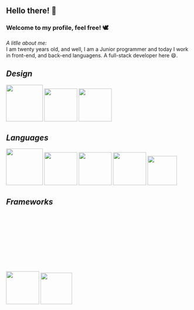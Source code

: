 ## Hello there! 👋
### Welcome to my profile, feel free! 🕊
*A litlle about me:*<br>
I am twenty years old, and well, I am a Junior programmer and today I work in front-end, and back-end languagens. A full-stack developer here 😄.

## *Design*
<span>
<img height="100"  src="https://cdn.jsdelivr.net/gh/devicons/devicon/icons/gimp/gimp-plain.svg"/>
<img height="90"  src="https://cdn.jsdelivr.net/gh/devicons/devicon/icons/canva/canva-original.svg"/>
<img height="90"  src="https://cdn.jsdelivr.net/gh/devicons/devicon/icons/photoshop/photoshop-plain.svg"/>
</span>

## *Languages*
<span>
<img height="100" src="https://cdn.jsdelivr.net/gh/devicons/devicon/icons/php/php-plain.svg"/>
<img height="90"  src="https://cdn.jsdelivr.net/gh/devicons/devicon/icons/mysql/mysql-original.svg"/>
<img height="90"  src="https://cdn.jsdelivr.net/gh/devicons/devicon/icons/html5/html5-original.svg"/>
<img height="90"  src="https://cdn.jsdelivr.net/gh/devicons/devicon/icons/css3/css3-original.svg"/>
<img height="80"  src="https://cdn.jsdelivr.net/gh/devicons/devicon/icons/javascript/javascript-plain.svg"/>
</span>

## *Frameworks*
<span>
<img height="90"  src="https://cdn.jsdelivr.net/gh/devicons/devicon/icons/bootstrap/bootstrap-plain.svg"/>
<img height="86"  src="https://avatars.githubusercontent.com/u/11195762?v=4"/>
</span>
  
<img height="250px" href="https://github-readme-stats.vercel.app/api/top-langs/?username={vdanviel}">
